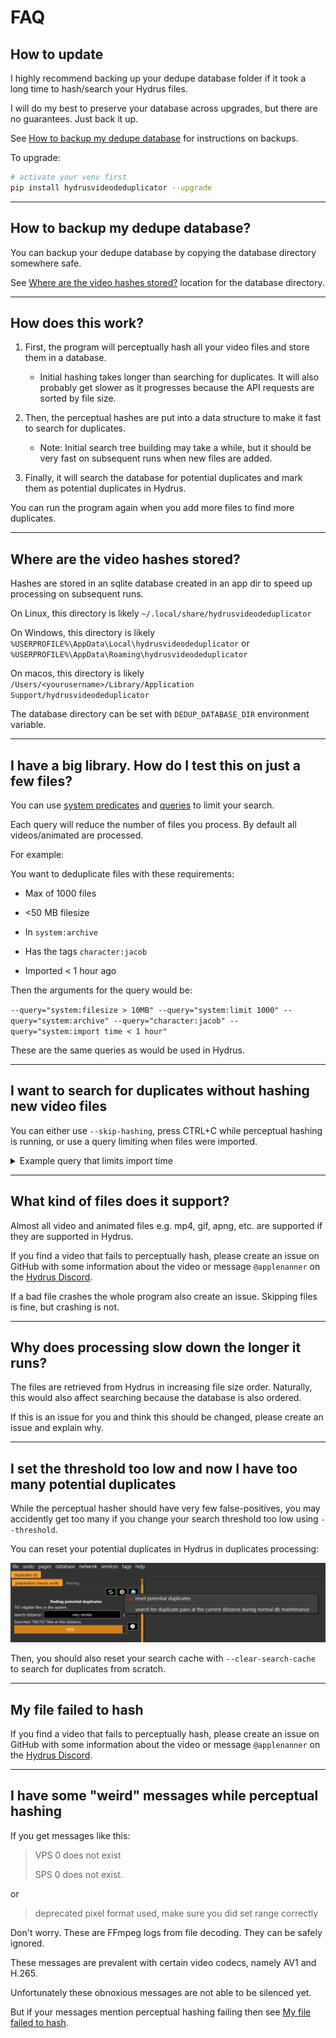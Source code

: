 # FAQ

## How to update

I highly recommend backing up your dedupe database folder if it took a long time to hash/search your Hydrus files.

I will do my best to preserve your database across upgrades, but there are no guarantees. Just back it up.

See [How to backup my dedupe database](#how-to-backup-my-dedupe-database) for instructions on backups.

To upgrade:

```sh
# activate your venv first
pip install hydrusvideodeduplicator --upgrade
```

---

## How to backup my dedupe database?

You can backup your dedupe database by copying the database directory somewhere safe.

See [Where are the video hashes stored?](#where-are-the-video-hashes-stored) location for the database directory.

---

## How does this work?

1. First, the program will perceptually hash all your video files and store them in a database.

    - Initial hashing takes longer than searching for duplicates. It will also probably get slower as it progresses because the API requests are sorted by file size.

1. Then, the perceptual hashes are put into a data structure to make it fast to search for duplicates.

    - Note: Initial search tree building may take a while, but it should be very fast on subsequent runs when new files are added.

1. Finally, it will search the database for potential duplicates and mark them as potential duplicates in Hydrus.

You can run the program again when you add more files to find more duplicates.

---

## Where are the video hashes stored?

Hashes are stored in an sqlite database created in an app dir to speed up processing on subsequent runs.

On Linux, this directory is likely `~/.local/share/hydrusvideodeduplicator`

On Windows, this directory is likely `%USERPROFILE%\AppData\Local\hydrusvideodeduplicator` or `%USERPROFILE%\AppData\Roaming\hydrusvideodeduplicator`

On macos, this directory is likely `/Users/<yourusername>/Library/Application Support/hydrusvideodeduplicator`

The database directory can be set with `DEDUP_DATABASE_DIR` environment variable.

---

## I have a big library. How do I test this on just a few files?

You can use [system predicates](https://hydrusnetwork.github.io/hydrus/developer_api.html#get_files_search_files) and [queries](https://hydrusnetwork.github.io/hydrus/getting_started_searching.html) to limit your search.

Each query will reduce the number of files you process. By default all videos/animated are processed.

For example:

You want to deduplicate files with these requirements:

- Max of 1000 files

- <50 MB filesize
- In `system:archive`

- Has the tags `character:jacob`

- Imported < 1 hour ago

Then the arguments for the query would be:

`--query="system:filesize > 10MB" --query="system:limit 1000" --query="system:archive" --query="character:jacob" --query="system:import time < 1 hour"`

These are the same queries as would be used in Hydrus.

---

## I want to search for duplicates without hashing new video files

You can either use `--skip-hashing`, press CTRL+C while perceptual hashing is running, or use a query limiting when files were imported.

<details>
<summary>Example query that limits import time</summary>
<br>

```sh
--query="system:import time > 1 day"
```

</details>

---

## What kind of files does it support?

Almost all video and animated files e.g. mp4, gif, apng, etc. are supported if they are supported in Hydrus.

If you find a video that fails to perceptually hash, please create an issue on GitHub with some information about the video or message `@applenanner` on the [Hydrus Discord](https://discord.gg/wPHPCUZ).

If a bad file crashes the whole program also create an issue. Skipping files is fine, but crashing is not.

---

## Why does processing slow down the longer it runs?

The files are retrieved from Hydrus in increasing file size order. Naturally, this would also affect searching because the database is also ordered.

If this is an issue for you and think this should be changed, please create an issue and explain why.

---

## I set the threshold too low and now I have too many potential duplicates

While the perceptual hasher should have very few false-positives, you may accidently get too many if you change your search threshold too low using `--threshold`.

You can reset your potential duplicates in Hydrus in duplicates processing:

![Demonstration of how to reset potential duplicates in Hydrus](./img/reset_duplicates.png)

Then, you should also reset your search cache with `--clear-search-cache` to search for duplicates from scratch.

---

## My file failed to hash

If you find a video that fails to perceptually hash, please create an issue on GitHub with some information about the video or message `@applenanner` on the [Hydrus Discord](https://discord.gg/wPHPCUZ).

---

## I have some "weird" messages while perceptual hashing

If you get messages like this:

> VPS 0 does not exist
>
> SPS 0 does not exist.

or

> deprecated pixel format used, make sure you did set range correctly

Don't worry. These are FFmpeg logs from file decoding. They can be safely ignored.

These messages are prevalent  with certain video codecs, namely AV1 and H.265.

Unfortunately these obnoxious messages are not able to be silenced yet.

But if your messages mention perceptual hashing failing then see [My file failed to hash](#my-file-failed-to-hash).
